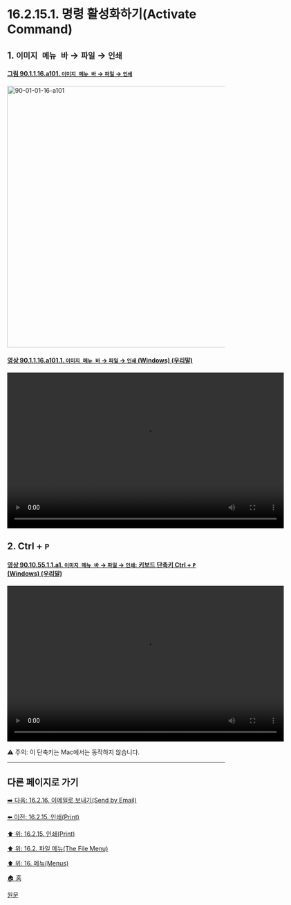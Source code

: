 # 16.2.15.1. 명령 활성화하기(Activate Command)

<a id="16-02-15-01-s1"></a>

## 1. `이미지 메뉴 바` → `파일` → `인쇄`

<a id="90-01-01-16-a101"></a>

#### [그림 90.1.1.16.a101. `이미지 메뉴 바` → `파일` → `인쇄`](./90-01-01-16-print.md#90-01-01-16-a101)
<img width="980" height="605" alt="90-01-01-16-a101" src="https://github.com/user-attachments/assets/509e7581-3e5c-40f8-b05b-883c512f46e6" />

<a id="90-01-01-16-a101-01"></a>

#### [영상 90.1.1.16.a101.1. `이미지 메뉴 바` → `파일` → `인쇄` (Windows) (우리말)](./90-01-01-16-print.md#90-01-01-16-a101-01)
<video controls="controls" width="640" height="360" src="https://github.com/user-attachments/assets/fa0e0176-f148-46f1-aab3-ce31e4650f40"></video>

<a id="16-02-15-01-s2"></a>

## 2. Ctrl + `P`

<a id="90-10-55-01-01-a1"></a>

#### [영상 90.10.55.1.1.a1. `이미지 메뉴 바` → `파일` → `인쇄`: 키보드 단축키 Ctrl + `P` (Windows) (우리말)](./90-10-55-01-01-ctrl_p.md#90-10-55-01-01-a1)
<video controls="controls" width="640" height="360" src="https://github.com/user-attachments/assets/084beae6-5a37-4e46-a27e-9d76aa268dc3"></video>

⚠️ 주의: 이 단축키는 Mac에서는 동작하지 않습니다.

***

## 다른 페이지로 가기

[➡️ 다음: 16.2.16. 이메일로 보내기(Send by Email)](./16-02-16-send-by-email.md)

[⬅️ 이전: 16.2.15. 인쇄(Print)](./16-02-15-00-print.md)

[⬆️ 위: 16.2.15. 인쇄(Print)](./16-02-15-00-print.md)

[⬆️ 위: 16.2. 파일 메뉴(The File Menu)](./16-02-00-the-file-menu.md)

[⬆️ 위: 16. 메뉴(Menus)](./16-00-menus.md)

[🏠 홈](./00-home.md)

[원문](https://docs.gimp.org/2.10/ko/file-print-gtk.html#idm23312)